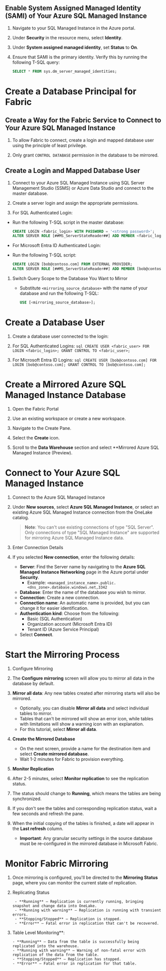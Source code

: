 ##  Enable System Assigned Managed Identity (SAMI) of Your Azure SQL Managed Instance


 1. Navigate to your SQL Managed Instance in the Azure portal.

 2. Under **Security** in the resource menu, select **Identity**.
 3. Under **System assigned managed identity**, set **Status** to **On**.
 4. Ensure that SAMI is the primary identity. Verify this by running the following T-SQL query:
     ```sql
     SELECT * FROM sys.dm_server_managed_identities;
     ```

# Create a Database Principal for Fabric

## Create a Way for the Fabric Service to Connect to Your Azure SQL Managed Instance

1. To allow Fabric to connect, create a login and mapped database user using the principle of least privilege.

1. Only grant `CONTROL DATABASE` permission in the database to be mirrored.

## Create a Login and Mapped Database User

1. Connect to your Azure SQL Managed Instance using SQL Server Management Studio (SSMS) or Azure Data Studio and connect to the master database.

1. Create a server login and assign the appropriate permissions.

1. For SQL Authenticated Login:

  - Run the following T-SQL script in the master database:

     ```sql
     CREATE LOGIN <fabric_login> WITH PASSWORD = '<strong password>';
     ALTER SERVER ROLE [##MS_ServerStateReader##] ADD MEMBER <fabric_login>;
     ```

   - For Microsoft Entra ID Authenticated Login:

   - Run the following T-SQL script:

       ```sql
       CREATE LOGIN [bob@contoso.com] FROM EXTERNAL PROVIDER;
       ALTER SERVER ROLE [##MS_ServerStateReader##] ADD MEMBER [bob@contoso.com];
       ```

1. Switch Query Scope to the Database You Want to Mirror

   - Substitute `<mirroring_source_database>` with the name of your database and run the following T-SQL:
     ```sql
     USE [<mirroring_source_database>];
     ```

# Create a Database User
  
1. Create a database user connected to the login:

1. For SQL Authenticated Logins:
       ```sql
       CREATE USER <fabric_user> FOR LOGIN <fabric_login>;
       GRANT CONTROL TO <fabric_user>;
       ```

1. For Microsoft Entra ID Logins:
       ```sql
       CREATE USER [bob@contoso.com] FOR LOGIN [bob@contoso.com];
       GRANT CONTROL TO [bob@contoso.com];
       ```

# Create a Mirrored Azure SQL Managed Instance Database

1. Open the Fabric Portal

2. Use an existing workspace or create a new workspace.

3. Navigate to the Create Pane.

4. Select the **Create** icon.

5. Scroll to the **Data Warehouse** section and select **Mirrored Azure SQL Managed Instance (Preview).

# Connect to Your Azure SQL Managed Instance

1. Connect to the Azure SQL Managed Instance

2. Under **New sources**, select **Azure SQL Managed Instance**, or select an existing Azure SQL Managed Instance connection from the OneLake catalog.

   >**Note**: You can't use existing connections of type "SQL Server". Only connections of type "SQL Managed Instance" are supported for mirroring Azure SQL Managed Instance data.

3. Enter Connection Details

4. If you selected **New connection**, enter the following details:

     - **Server**: Find the Server name by navigating to the **Azure SQL Managed Instance Networking** page in the Azure portal under **Security**.
       - Example: `<managed_instance_name>.public.<dns_zone>.database.windows.net,3342`
     - **Database**: Enter the name of the database you wish to mirror.
     - **Connection**: Create a new connection.
     - **Connection name**: An automatic name is provided, but you can change it for easier identification.
     - **Authentication kind**: Choose from the following:
       - Basic (SQL Authentication)
       - Organization account (Microsoft Entra ID)
       - Tenant ID (Azure Service Principal)
   - Select **Connect**.

# Start the Mirroring Process

1. Configure Mirroring

1. The **Configure mirroring** screen will allow you to mirror all data in the database by default.

1. **Mirror all data**: Any new tables created after mirroring starts will also be mirrored.
    - Optionally, you can disable **Mirror all data** and select individual tables to mirror.
    - Tables that can't be mirrored will show an error icon, while tables with limitations will show a warning icon with an explanation.
    - For this tutorial, select **Mirror all data**.

1. **Create the Mirrored Database**
    - On the next screen, provide a name for the destination item and select **Create mirrored database**.
    - Wait 1-2 minutes for Fabric to provision everything.

1. **Monitor Replication**

1. After 2-5 minutes, select **Monitor replication** to see the replication status.

1. The status should change to **Running**, which means the tables are being synchronized.

1. If you don't see the tables and corresponding replication status, wait a few seconds and refresh the pane.

1. When the initial copying of the tables is finished, a date will appear in the **Last refresh** column.

    - **Important**: Any granular security settings in the source database must be re-configured in the mirrored database in Microsoft Fabric.

# Monitor Fabric Mirroring

1. Once mirroring is configured, you'll be directed to the **Mirroring Status** page, where you can monitor the current state of replication.

1. Replicating Status
   
        - **Running** – Replication is currently running, bringing snapshot and change data into OneLake.
        - **Running with warning** – Replication is running with transient errors.
        - **Stopping/Stopped** – Replication is stopped.
        - **Error** – Fatal error in replication that can't be recovered.


 1. Table Level Monitoring**:

        - **Running** – Data from the table is successfully being replicated into the warehouse.
        - **Running with warning** – Warning of non-fatal error with replication of the data from the table.
        - **Stopping/Stopped** – Replication has stopped.
        - **Error** – Fatal error in replication for that table.
